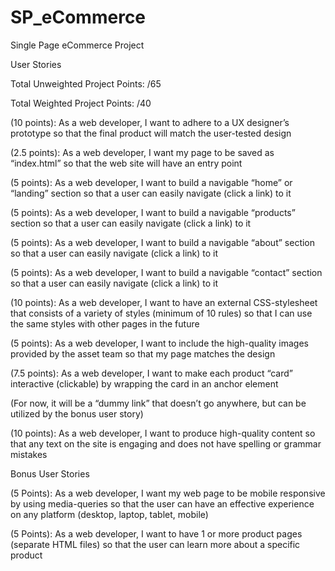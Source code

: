 # SP_eCommerce

Single Page eCommerce Project

User Stories

Total Unweighted Project Points: /65

Total Weighted Project Points: /40

(10 points): As a web developer, I want to adhere to a UX designer’s prototype so that the final product will match the user-tested design

(2.5 points): As a web developer, I want my page to be saved as “index.html” so that the web site will have an entry point

(5 points): As a web developer, I want to build a navigable “home” or “landing” section so that a user can easily navigate (click a link) to it

(5 points): As a web developer, I want to build a navigable “products” section so that a user can easily navigate (click a link) to it

(5 points): As a web developer, I want to build a navigable “about” section so that a user can easily navigate (click a link) to it

(5 points): As a web developer, I want to build a navigable “contact” section so that a user can easily navigate (click a link) to it

(10 points): As a web developer, I want to have an external CSS-stylesheet that consists of a variety of styles (minimum of 10 rules) so that I can use the same styles with other pages in the future

(5 points): As a web developer, I want to include the high-quality images provided by the asset team so that my page matches the design

(7.5 points): As a web developer, I want to make each product “card” interactive (clickable) by wrapping the card in an anchor element

(For now, it will be a “dummy link” that doesn’t go anywhere, but can be utilized by the bonus user story)

(10 points): As a web developer, I want to produce high-quality content so that any text on the site is engaging and does not have spelling or grammar mistakes

Bonus User Stories

(5 Points): As a web developer, I want my web page to be mobile responsive by using media-queries so that the user can have an effective experience on any platform (desktop, laptop, tablet, mobile)

(5 Points): As a web developer, I want to have 1 or more product pages (separate HTML files) so that the user can learn more about a specific product
